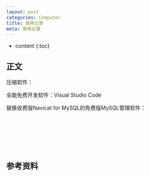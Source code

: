 ```yaml
---
layout: post
categories: Computer
title: 使用记录
meta: 使用记录
---
```

* content
{:toc}

## 正文

压缩软件：

全能免费开发软件：Visual Studio Code

替换收费版Navicat for MySQL的免费版MySQL管理软件：







<br/><br/><br/><br/><br/>
## 参考资料





